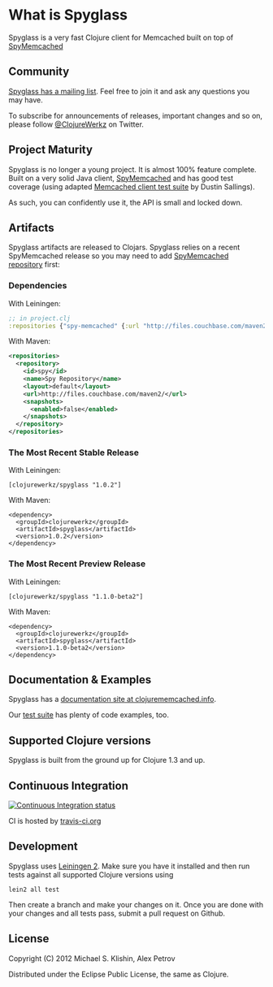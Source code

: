 # What is Spyglass

Spyglass is a very fast Clojure client for Memcached built on top of [SpyMemcached](http://code.google.com/p/spymemcached/)



## Community

[Spyglass has a mailing list](https://groups.google.com/forum/#!forum/clojure-memcached). Feel free to join it and ask any questions you may have.

To subscribe for announcements of releases, important changes and so on, please follow [@ClojureWerkz](https://twitter.com/#!/clojurewerkz) on Twitter.



## Project Maturity

Spyglass is no longer a young project. It is almost 100% feature complete. Built on a very solid Java client, [SpyMemcached](http://code.google.com/p/spymemcached/) and
has good test coverage (using adapted [Memcached client test suite](https://github.com/dustin/memcached-test/blob/master/testClient.py) by Dustin Sallings).

As such, you can confidently use it, the API is small and locked down.



## Artifacts

Spyglass artifacts are released to Clojars. Spyglass relies on a recent SpyMemcached release so
you may need to add [SpyMemcached repository](https://code.google.com/p/spymemcached/wiki/Maven) first:

### Dependencies

With Leiningen:

``` clojure
;; in project.clj
:repositories {"spy-memcached" {:url "http://files.couchbase.com/maven2/"}}
```

With Maven:

``` xml
<repositories>
  <repository>
    <id>spy</id>
    <name>Spy Repository</name>
    <layout>default</layout>
    <url>http://files.couchbase.com/maven2/</url>
    <snapshots>
      <enabled>false</enabled>
    </snapshots>
  </repository>
</repositories>
```

### The Most Recent Stable Release

With Leiningen:

    [clojurewerkz/spyglass "1.0.2"]

With Maven:

    <dependency>
      <groupId>clojurewerkz</groupId>
      <artifactId>spyglass</artifactId>
      <version>1.0.2</version>
    </dependency>


### The Most Recent Preview Release

With Leiningen:

    [clojurewerkz/spyglass "1.1.0-beta2"]

With Maven:

    <dependency>
      <groupId>clojurewerkz</groupId>
      <artifactId>spyglass</artifactId>
      <version>1.1.0-beta2</version>
    </dependency>



## Documentation & Examples

Spyglass has a [documentation site at clojurememcached.info](http://clojurememcached.info).

Our [test suite](https://github.com/clojurewerkz/spyglass/tree/master/test/) has plenty of code examples, too.



## Supported Clojure versions

Spyglass is built from the ground up for Clojure 1.3 and up.




## Continuous Integration

[![Continuous Integration status](https://secure.travis-ci.org/clojurewerkz/spyglass.png)](http://travis-ci.org/clojurewerkz/spyglass)


CI is hosted by [travis-ci.org](http://travis-ci.org)



## Development

Spyglass uses [Leiningen 2](https://github.com/technomancy/leiningen/blob/master/doc/TUTORIAL.md). Make sure you have it installed and then run tests against
all supported Clojure versions using

    lein2 all test

Then create a branch and make your changes on it. Once you are done with your changes and all tests pass, submit
a pull request on Github.


## License

Copyright (C) 2012 Michael S. Klishin, Alex Petrov

Distributed under the Eclipse Public License, the same as Clojure.
